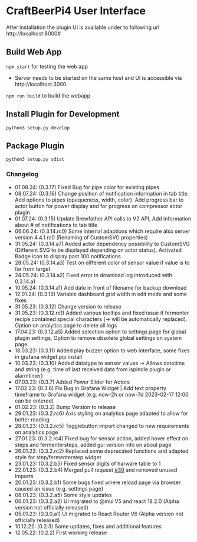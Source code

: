 # CraftBeerPi4 User Interface

After installation the plugin UI is available under to following url
http://localhost:8000#

## Build Web App

```npm start``` for testing the web app

- Server needs to be started on the same host and UI is accessible via http://localhost:3000

```npm run build``` to build the webapp

## Install Plugin for Development

```python3 setup.py develop```

## Package Plugin 

```python3 setup.py sdist```

### Changelog

- 01.08.24: (0.3.17) Fixed Bug for pipe color for existing pipes
- 08.07.24: (0.3.16) Change position of notification information in tab title. Add options to pipes (opaqueness, width, color). Add progress bar to actor button for power display and for progress on compressor actor plugin
- 01.07.24: (0.3.15) Update Brewfather API calls to V2 API, Add information about # of notifications to tab title
- 06.06.24: (0.3.14.rc0) Some internal adaptions which require also server version 4.4.1.rc0 (Renaming of CustomSVG properties)
- 31.05.24: (0.3.14.a7) Added actor dependency possibility to CustomSVG (Different SVG to be displayed depending on actor status). Activated Badge icon to display past 100 notifications
- 28.05.24: (0.3.14.a3) Test on different color of sensor value if value is to far from target
- 24.05.24: (0.3.14.a2) Fixed error in download log introduced with 0.3.14.a1
- 10.05.24: (0.3.14.a1) Add date in front of filename for backup download
- 12.01.24: (0.3.13) Variable dashboard grid width in edit mode and some fixes
- 31.05.23: (0.3.12) Change version to release
- 31.05.23: (0.3.12.rc1) Added various tooltips and fixed issue if fermenter recipe contained special characters (-> will be automatically replaced). Option on analytics page to delete all logs
- 17.04.23: (0.3.12.a5) Added selection option to settings page for global plugin settings, Option to remove obsolete global settings on system page.
- 18.03.23: (0.3.11) Added play buzzer option to web interface, some fixes in grafana widget.pip install
- 10.03.23: (0.3.10) Added datatype to sensor values -> Allows datetime and string (e.g. time of last received data from ispindle plugin or alarmtimer)
- 07.03.23: (0.3.7) Added Power Slider for Actors
- 17.02.23: (0.3.6) Fix Bug in Grafana Widget | Add text property timeframe to Grafana widget (e.g. now-2h or now-7d 2023-02-17 12:00 can be entered)
- 01.02.23: (0.3.2) Bump Version to release
- 29.01.23: (0.3.2.rc6) Axis styling on analytics page adapted to allow for better reading
- 28.01.23: (0.3.2.rc5) Togglebutton import changed to new requirements on analytics page
- 27.01.23: (0.3.2.rc4) Fixed bug for sensor action, added hover effect on steps and fermentersteps, added gui version info on about page
- 26.01.23: (0.3.2.rc2) Replaced some deprecated functions and adapted style for step/fermenterstep widget
- 23.01.23: (0.3.2.b5) Fixed sensor digits of harware table to 1
- 22.01.23: (0.3.2.b4) Merged pull request [#30](https://github.com/avollkopf/craftbeerpi4-ui/pull/30) and removed unused imports
- 20.01.23: (0.3.2.b1) Some bugs fixed where reload page via browser caused an issue (e.g. settings page)
- 08.01.23: (0.3.2.a5) Some style updates
- 06.01.23: (0.3.2.a2) UI migrated to @mui V5 and react 18.2.0 (Alpha version not officially released)
- 05.01.23: (0.3.0.a1) UI migrated to React Router V6 (Alpha version not officially released)
- 10.12.22: (0.2.3) Some updates, fixes and additional features
- 12.05.22: (0.2.2) First working release
